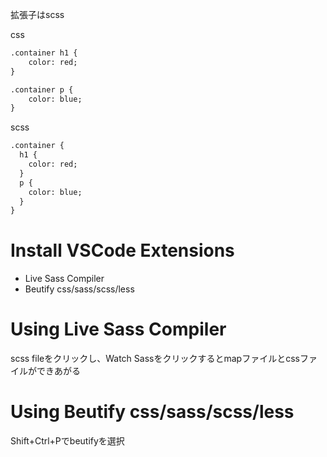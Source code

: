 拡張子はscss   

css
```html
.container h1 {
    color: red;
}

.container p {
    color: blue;
}
```

scss
```html
.container {
  h1 {
    color: red;
  }
  p {
    color: blue;
  }
}
```

# Install VSCode Extensions
- Live Sass Compiler
- Beutify css/sass/scss/less

# Using Live Sass Compiler
scss fileをクリックし、Watch Sassをクリックするとmapファイルとcssファイルができあがる

# Using Beutify css/sass/scss/less
Shift+Ctrl+Pでbeutifyを選択
